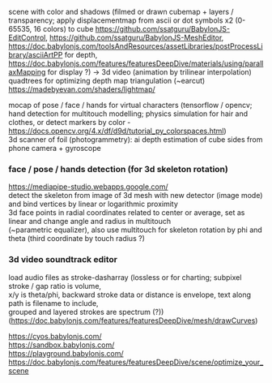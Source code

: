 
scene with color and shadows (filmed or drawn cubemap + layers / transparency; apply displacementmap from ascii or dot symbols x2 (0-65535, 16 colors) to cube
https://github.com/ssatguru/BabylonJS-EditControl, 
https://github.com/ssatguru/BabylonJS-MeshEditor, 
https://doc.babylonjs.com/toolsAndResources/assetLibraries/postProcessLibrary/asciiArtPP for depth, 
https://doc.babylonjs.com/features/featuresDeepDive/materials/using/parallaxMapping for display ?) -> 3d video (animation by trilinear interpolation)  
quadtrees for optimizing depth map triangulation (~earcut)  
https://madebyevan.com/shaders/lightmap/  
  
mocap of pose / face / hands for virtual characters (tensorflow / opencv; hand detection for multitouch modelling; physics simulation for hair and clothes, or detect markers by color - https://docs.opencv.org/4.x/df/d9d/tutorial_py_colorspaces.html)  
3d scanner of foil (photogrammetry): ai depth estimation of cube sides from phone camera + gyroscope
  
### face / pose / hands detection (for 3d skeleton rotation)  
https://mediapipe-studio.webapps.google.com/  
detect the skeleton from image of 3d mesh with new detector (image mode) and bind vertices by linear or logarithmic proximity  
3d face points in radial coordinates related to center or average, set as linear and change angle and radius in multitouch  
(~parametric equalizer), also use multitouch for skeleton rotation by phi and theta (third coordinate by touch radius ?)  
  
### 3d video soundtrack editor
load audio files as stroke-dasharray (lossless or for charting; subpixel stroke / gap ratio is volume,  
x/y is theta/phi, backward stroke data or distance is envelope, text along path is filename to include,  
grouped and layered strokes are spectrum (?))  
(https://doc.babylonjs.com/features/featuresDeepDive/mesh/drawCurves)  
  
https://cyos.babylonjs.com/  
https://sandbox.babylonjs.com/  
https://playground.babylonjs.com/  
https://doc.babylonjs.com/features/featuresDeepDive/scene/optimize_your_scene  

